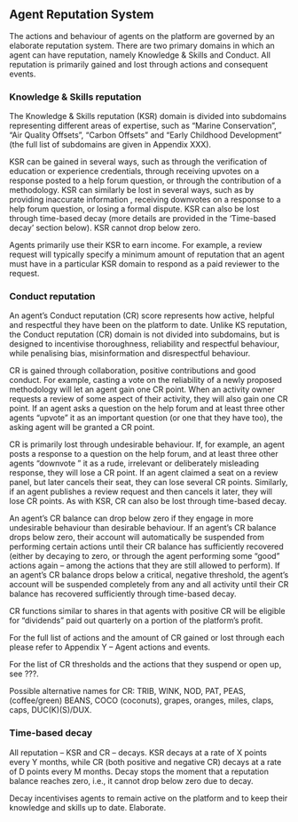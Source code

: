 ## Agent Reputation System

The actions and behaviour of agents on the platform are governed by an elaborate reputation system. There are two primary domains in which an agent can have reputation, namely Knowledge & Skills and Conduct. All reputation is primarily gained and lost through actions and consequent events.  

### Knowledge & Skills reputation

The Knowledge & Skills reputation (KSR) domain is divided into subdomains representing different areas of expertise, such as “Marine Conservation”, “Air Quality Offsets”, “Carbon Offsets” and “Early Childhood Development” (the full list of subdomains are given in Appendix XXX). 

KSR can be gained  in several ways, such as through the verification of education or experience credentials, through receiving upvotes on a response posted to a help forum question, or through the contribution of a methodology. KSR can similarly be lost in several ways, such as by providing inaccurate information  , receiving downvotes on a response to a help forum question, or losing a formal dispute. KSR can also be lost through time-based decay (more details are provided in the ‘Time-based decay’ section below). KSR cannot drop below zero.

Agents primarily use their KSR to earn income. For example, a review request will typically specify a minimum amount of reputation that an agent must have in a particular KSR domain to respond as a paid reviewer to the request. 

### Conduct reputation

An agent’s Conduct reputation (CR) score represents how active, helpful and respectful they have been on the platform to date. Unlike KS reputation, the Conduct reputation (CR) domain is not divided into subdomains, but is designed to incentivise thoroughness, reliability and respectful behaviour, while penalising bias, misinformation and disrespectful behaviour.

CR is gained through collaboration, positive contributions and good conduct. For example, casting a vote on the reliability of a newly proposed methodology will let an agent gain one CR point. When an activity owner requests a review of some aspect of their activity, they will also gain one CR point. If an agent asks a question on the help forum and at least three other agents “upvote” it as an important question (or one that they have too), the asking agent will be granted a CR point. 

CR is primarily lost through undesirable behaviour. If, for example, an agent posts a response to a question on the help forum, and at least three other agents   “downvote ” it as a rude, irrelevant or deliberately misleading response, they will lose a CR point. If an agent claimed a seat on a review panel, but later cancels their seat, they can lose several CR points. Similarly, if an agent publishes a review request and then cancels it later, they will lose CR points. As with KSR, CR can also be lost through time-based decay.

An agent’s CR balance can drop below zero if they engage in more undesirable behaviour than desirable behaviour. If an agent’s CR balance drops below zero, their account will automatically be suspended from performing certain actions until their CR balance has sufficiently recovered (either by decaying to zero, or through the agent performing some “good” actions again – among the actions that they are still allowed to perform). If an agent’s CR  balance drops below a critical, negative threshold, the agent’s account will be suspended completely  from any and all activity until their CR balance has recovered sufficiently through time-based decay.

CR functions similar to shares in that agents with positive CR will be eligible for “dividends” paid out quarterly on a portion of the platform’s profit. 

For the full list of actions and the amount of CR gained or lost through each please refer to Appendix Y – Agent actions and events.

For the list of CR thresholds and the actions that they suspend or open up, see ???.

Possible alternative names for CR: TRIB, WINK, NOD, PAT, PEAS, (coffee/green) BEANS, COCO (coconuts), grapes, oranges, miles, claps, caps, DUC(K)(S)/DUX.

### Time-based decay

All reputation – KSR and CR – decays. KSR decays  at a rate of X points every Y months, while CR (both positive and negative CR) decays at a rate of D points every M months. Decay stops the moment that a reputation balance reaches zero, i.e., it cannot drop below zero due to decay. 

Decay incentivises agents to remain active on the platform and to keep their knowledge and skills up to date. Elaborate.


